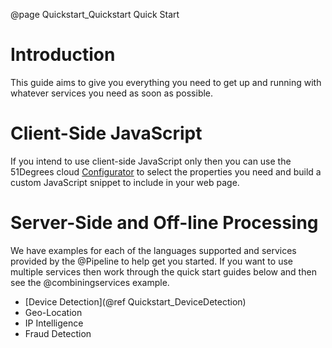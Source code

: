 @page Quickstart_Quickstart Quick Start

# Introduction

This guide aims to give you everything you need to get up and running with whatever services 
you need as soon as possible.

# Client-Side JavaScript

If you intend to use client-side JavaScript only then you can use the 51Degrees cloud 
[Configurator](https://configure.51degrees.com/) 
to select the properties you need and build a custom JavaScript snippet to include in your
web page.

# Server-Side and Off-line Processing

We have examples for each of the languages supported and services provided
by the @Pipeline to help get you started.
If you want to use multiple services then work through the quick start guides 
below and then see the @combiningservices example.

- [Device Detection](@ref Quickstart_DeviceDetection)
- Geo-Location
- IP Intelligence
- Fraud Detection
